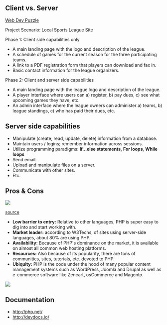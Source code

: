 ## Client vs. Server

[Web Dev Puzzle](http://thewc.co/images/tasks/javascript-web-dev-puzzle.png)

Project Scenario: Local Sports League Site

Phase 1: Client side capabilities only

* A main landing page with the logo and description of the league.
* A schedule of games for the current season for the three participating teams.
* A link to a PDF registration form that players can download and fax in.
* Basic contact information for the league organizers.

Phase 2: Client and server side capabilities

* A main landing page with the league logo and description of the league.
* A player interface where users can a) register, b) pay dues, c) see what upcoming games they have, etc.
* An admin interface where the league owners can administer a) teams, b) league standings, c) who has paid their dues, etc.

## Server side capabilities
* Manipulate (create, read, update, delete) information from a database.
* Maintain users / logins; remember information across sessions.
* Utilize programming paradigms: __If...else statements__, __For loops__, __While loops__
* Send email.
* Upload and manipulate files on a server.
* Communicate with other sites.
* Etc.

## Pros & Cons

<img src='http://thewc.co.s3.amazonaws.com/challenges/php-graph.png'>

[source](http://w3techs.com/technologies/overview/programming_language/all)

* **Low barrier to entry:** Relative to other languages, PHP is super easy to dig into and start working with.
* **Market leader:** according to W3Techs, of sites using server-side languages, about 80% are using PHP.
* **Availability:** Because of PHP's dominance on the market, it is available on almost all common web hosting platforms.
* **Resources:** Also because of its popularity, there are tons of communities, sites, tutorials, etc. devoted to PHP.
* **Ubiquity:** PHP is the code under the hood of many popular content management systems such as WordPress, Joomla and Drupal as well as e-commerce software like Zencart, osCommerce and Magento.


<img src='http://thewc.co.s3.amazonaws.com/challenges/php-acronym.png'>


## Documentation

* <http://php.net/>
* <http://devdocs.io/>